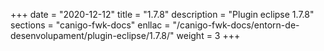 +++
date        = "2020-12-12"
title       = "1.7.8"
description = "Plugin eclipse 1.7.8"
sections    = "canigo-fwk-docs"
enllac		= "/canigo-fwk-docs/entorn-de-desenvolupament/plugin-eclipse/1.7.8/"
weight		= 3
+++
